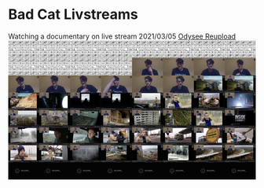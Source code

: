 # Bad Cat Livstreams

Watching a documentary on live stream
2021/03/05
[Odysee Reupload](https://odysee.com/@urbexArchive/watching_a_documentary_on_live_stream) 
![Preview](stream_preview/Watching_a_documentary_on_live_stream_2021-03-05_21_01-5_PsiLNU-n8.jpg)